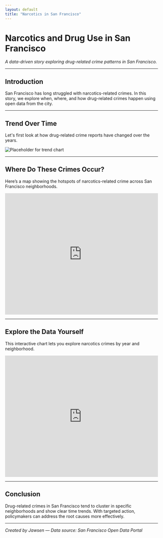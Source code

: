 ```yaml
---
layout: default
title: "Narcotics in San Francisco"
---
```


# Narcotics and Drug Use in San Francisco

*A data-driven story exploring drug-related crime patterns in San Francisco.*

---

## Introduction

San Francisco has long struggled with narcotics-related crimes. In this story, we explore when, where, and how drug-related crimes happen using open data from the city.

---

## Trend Over Time

Let's first look at how drug-related crime reports have changed over the years.

![Placeholder for trend chart](https://via.placeholder.com/800x400?text=Trend+Over+Time+Chart)

---

## Where Do These Crimes Occur?

Here’s a map showing the hotspots of narcotics-related crime across San Francisco neighborhoods.

<iframe src="https://via.placeholder.com/800x400?text=Crime+Map+Placeholder" width="100%" height="400" style="border:none;"></iframe>

---

## Explore the Data Yourself

This interactive chart lets you explore narcotics crimes by year and neighborhood.

<iframe src="https://via.placeholder.com/800x400?text=Bokeh+Visualization+Placeholder" width="100%" height="400" style="border:none;"></iframe>

---

## Conclusion

Drug-related crimes in San Francisco tend to cluster in specific neighborhoods and show clear time trends. With targeted action, policymakers can address the root causes more effectively.

---

*Created by Jawsen — Data source: San Francisco Open Data Portal*

